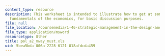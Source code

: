 ```yaml
---
content_type: resource
description: This worksheet is intended to illustrate how to get at some of the simple
  fundamentals of the economics, for basic discussion purposes.
file: null
file_location: /coursemedia/1-46-strategic-management-in-the-design-and-construction-value-chain-fall-2003/5bea5bda006a22286121018afdcda459_pol_a2_mway_must.xls
file_type: application/msword
resourcetype: Other
title: pol_a2_mway_must.xls
uid: 5bea5bda-006a-2228-6121-018afdcda459
---
```

